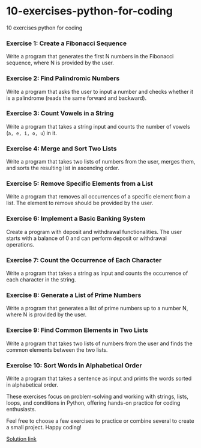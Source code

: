 # 10-exercises-python-for-coding

10 exercises python for coding

### Exercise 1: Create a Fibonacci Sequence  
Write a program that generates the first N numbers in the Fibonacci sequence, where N is provided by the user.

### Exercise 2: Find Palindromic Numbers  
Write a program that asks the user to input a number and checks whether it is a palindrome (reads the same forward and backward).

### Exercise 3: Count Vowels in a String  
Write a program that takes a string input and counts the number of vowels (`a, e, i, o, u`) in it.

### Exercise 4: Merge and Sort Two Lists  
Write a program that takes two lists of numbers from the user, merges them, and sorts the resulting list in ascending order.

### Exercise 5: Remove Specific Elements from a List  
Write a program that removes all occurrences of a specific element from a list. The element to remove should be provided by the user.

### Exercise 6: Implement a Basic Banking System  
Create a program with deposit and withdrawal functionalities. The user starts with a balance of 0 and can perform deposit or withdrawal operations.

### Exercise 7: Count the Occurrence of Each Character  
Write a program that takes a string as input and counts the occurrence of each character in the string.

### Exercise 8: Generate a List of Prime Numbers  
Write a program that generates a list of prime numbers up to a number N, where N is provided by the user.

### Exercise 9: Find Common Elements in Two Lists  
Write a program that takes two lists of numbers from the user and finds the common elements between the two lists.

### Exercise 10: Sort Words in Alphabetical Order  
Write a program that takes a sentence as input and prints the words sorted in alphabetical order.

These exercises focus on problem-solving and working with strings, lists, loops, and conditions in Python, offering hands-on practice for coding enthusiasts.

Feel free to choose a few exercises to practice or combine several to create a small project. Happy coding!

[Solution link](https://pythonid.com/user/nguyentran/projects/10-exercises-python-for-coding)
